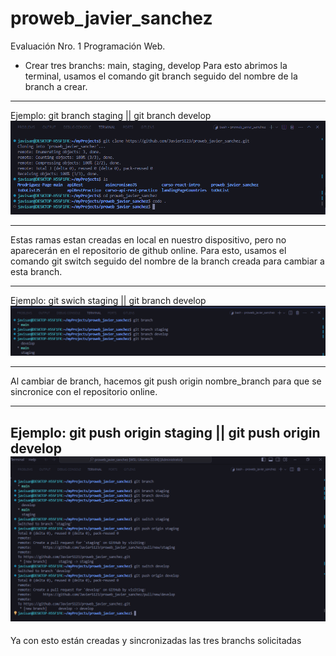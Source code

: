 # proweb_javier_sanchez
Evaluación Nro. 1 Programación Web.

- Crear tres branchs: main, staging, develop
Para esto abrimos la terminal, usamos el comando git branch seguido del nombre de la branch a crear.

---

Ejemplo: git branch staging || git branch develop
![step-1-image](/step1.png)

---

Estas ramas estan creadas en local en nuestro dispositivo, pero no aparecerán en el repositorio de github online.
Para esto, usamos el comando git switch seguido del nombre de la branch creada para cambiar a esta branch.

---

Ejemplo: git swich staging || git branch develop
![step-2-image](/step2.png)

---

Al cambiar de branch, hacemos git push origin nombre_branch para que se sincronice con el repositorio online.

---

Ejemplo: git push origin staging || git push origin develop
![step-3-image](/step3.png)
---

Ya con esto están creadas y sincronizadas las tres branchs solicitadas